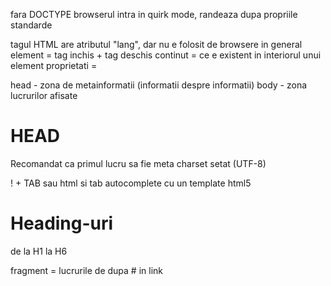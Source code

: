 fara DOCTYPE browserul intra in quirk mode, randeaza dupa propriile standarde

tagul HTML are atributul "lang", dar nu e folosit de browsere in general
element = tag inchis + tag deschis
continut = ce e existent in interiorul unui element
proprietati =

head - zona de metainformatii (informatii despre informatii)
body - zona lucrurilor afisate

# HEAD
Recomandat ca primul lucru sa fie meta charset setat (UTF-8)

! + TAB sau html si tab autocomplete cu un template html5

# Heading-uri
de la H1 la H6

fragment = lucrurile de dupa # in link